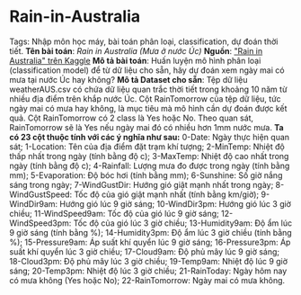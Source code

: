 # Rain-in-Australia
Tags: Nhập môn học máy, bài toán phân loại, classification, dự đoán thời tiết.
**Tên bài toán**: *Rain in Australia (Mưa ở nước Úc)*
**Nguồn**: ["Rain in Australia" trên Kaggle](https://www.kaggle.com/datasets/jsphyg/weather-dataset-rattle-package)
**Mô tả bài toán**: Huấn luyện mô hình phân loại (classification model) để từ dữ liệu cho sẵn, hãy dự đoán xem ngày mai có mưa tại nước Úc hay không?
**Mô tả Dataset cho sẵn**: Tệp dữ liệu weatherAUS.csv có chứa dữ liệu quan trắc thời tiết trong khoảng 10 năm từ nhiều địa điểm trên khắp nước Úc. Cột RainTomorrow của tệp dữ liệu, tức ngày mai có mưa hay không, là mục tiêu mà mô hình cần dự đoán được kết quả. Cột RainTomorrow có 2 class là Yes hoặc No. Theo quan sát, RainTomorrow sẽ là Yes nếu ngày mai đó có nhiều hơn 1mm nước mưa.
**Ta có 23 cột thuộc tính với các ý nghĩa như sau:**
0-Date: Ngày thực hiện quan sát; 1-Location: Tên của địa điểm đặt trạm khí tượng; 2-MinTemp: Nhiệt độ thấp nhất trong ngày (tính bằng độ c); 3-MaxTemp: Nhiệt độ cao nhất trong ngày (tính bằng độ c); 4-Rainfall: Lượng mưa đo được trong ngày (tính bằng mm); 5-Evaporation: Độ bóc hơi (tính bằng mm); 6-Sunshine: Số giờ nắng sáng trong ngày; 7-WindGustDir: Hướng gió giật mạnh nhất trong ngày; 8-WindGustSpeed: Tốc độ của gió giật mạnh nhất (tính bằng km/giờ); 9-WindDir9am: Hướng gió lúc 9 giờ sáng;
10-WindDir3pm: Hướng gió lúc 3 giờ chiều; 11-WindSpeed9am: Tốc độ của gió lúc 9 giờ sáng; 12-WindSpeed3pm: Tốc độ của gió lúc 3 giờ chiều; 13-Humidity9am: Độ ẩm lúc 9 giờ sáng (tính bằng %); 14-Humidity3pm: Độ ẩm lúc 3 giờ chiều (tính bằng %); 15-Pressure9am: Áp suất khí quyển lúc 9 giờ sáng; 16-Pressure3pm: Áp suất khí quyển lúc 3 giờ chiều; 17-Cloud9am: Độ phủ mây lúc 9 giờ sáng; 18-Cloud3pm: Độ phủ mây lúc 3 giờ chiều; 19-Temp9am: Nhiệt độ lúc 9 giờ sáng; 
20-Temp3pm: Nhiệt độ lúc 3 giờ chiều; 21-RainToday: Ngày hôm nay có mưa không (Yes hoặc No); 22-RainTomorrow: Ngày mai có mưa không.
